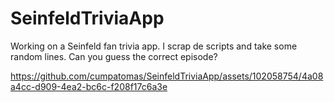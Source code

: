 # SeinfeldTriviaApp
Working on a Seinfeld fan trivia app. I scrap de scripts and take some random lines.
Can you guess the correct episode?

https://github.com/cumpatomas/SeinfeldTriviaApp/assets/102058754/4a08a4cc-d909-4ea2-bc6c-f208f17c6a3e


